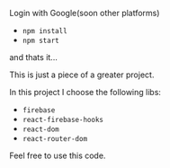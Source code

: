 Login with Google(soon other platforms)

- `npm install`
- `npm start`

and thats it...

This is just a piece of a greater project.

In this project I choose the following libs:
- `firebase`
- `react-firebase-hooks`
- `react-dom`
- `react-router-dom`


Feel free to use this code.
